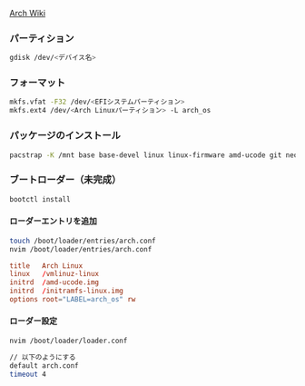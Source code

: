 [Arch Wiki](https://wiki.archlinux.jp/index.php/%E3%82%A4%E3%83%B3%E3%82%B9%E3%83%88%E3%83%BC%E3%83%AB%E3%82%AC%E3%82%A4%E3%83%89)
### パーティション
```bash
gdisk /dev/<デバイス名>
```
### フォーマット
```bash
mkfs.vfat -F32 /dev/<EFIシステムパーティション>
mkfs.ext4 /dev/<Arch Linuxパーティション> -L arch_os
```
### パッケージのインストール
```bash
pacstrap -K /mnt base base-devel linux linux-firmware amd-ucode git neovim sudo
```
### ブートローダー（未完成）
```bash
bootctl install
```
#### ローダーエントリを追加
```bash
touch /boot/loader/entries/arch.conf
nvim /boot/loader/entries/arch.conf
```

```arch.conf
title   Arch Linux
linux   /vmlinuz-linux
initrd  /amd-ucode.img
initrd  /initramfs-linux.img
options root="LABEL=arch_os" rw
```
#### ローダー設定
```bash
nvim /boot/loader/loader.conf

// 以下のようにする
default arch.conf
timeout 4
```